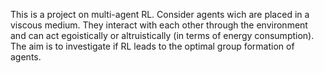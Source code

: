 This is a project on multi-agent RL.
Consider agents wich are placed in a viscous medium. They interact with each other through the environment and can act egoistically or altruistically (in terms of energy consumption).
The aim is to investigate if RL leads to the optimal group formation of agents.
